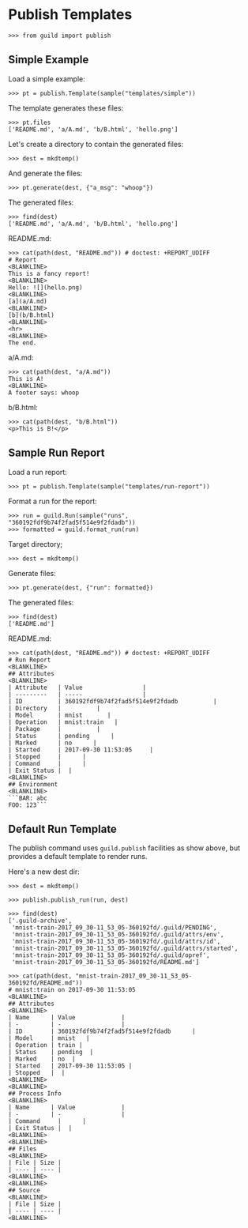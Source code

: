 # Publish Templates

    >>> from guild import publish

## Simple Example

Load a simple example:

    >>> pt = publish.Template(sample("templates/simple"))

The template generates these files:

    >>> pt.files
    ['README.md', 'a/A.md', 'b/B.html', 'hello.png']

Let's create a directory to contain the generated files:

    >>> dest = mkdtemp()

And generate the files:

    >>> pt.generate(dest, {"a_msg": "whoop"})

The generated files:

    >>> find(dest)
    ['README.md', 'a/A.md', 'b/B.html', 'hello.png']

README.md:

    >>> cat(path(dest, "README.md")) # doctest: +REPORT_UDIFF
    # Report
    <BLANKLINE>
    This is a fancy report!
    <BLANKLINE>
    Hello: ![](hello.png)
    <BLANKLINE>
    [a](a/A.md)
    <BLANKLINE>
    [b](b/B.html)
    <BLANKLINE>
    <hr>
    <BLANKLINE>
    The end.

a/A.md:

    >>> cat(path(dest, "a/A.md"))
    This is A!
    <BLANKLINE>
    A footer says: whoop

b/B.html:

    >>> cat(path(dest, "b/B.html"))
    <p>This is B!</p>

## Sample Run Report

Load a run report:

    >>> pt = publish.Template(sample("templates/run-report"))

Format a run for the report:

    >>> run = guild.Run(sample("runs", "360192fdf9b74f2fad5f514e9f2fdadb"))
    >>> formatted = guild.format_run(run)

Target directory;

    >>> dest = mkdtemp()

Generate files:

    >>> pt.generate(dest, {"run": formatted})

The generated files:

    >>> find(dest)
    ['README.md']

README.md:

    >>> cat(path(dest, "README.md")) # doctest: +REPORT_UDIFF
    # Run Report
    <BLANKLINE>
    ## Attributes
    <BLANKLINE>
    | Attribute   | Value                 |
    | ---------   | -----                 |
    | ID          | 360192fdf9b74f2fad5f514e9f2fdadb          |
    | Directory   |          |
    | Model       | mnist       |
    | Operation   | mnist:train   |
    | Package     |          |
    | Status      | pending      |
    | Marked      | no      |
    | Started     | 2017-09-30 11:53:05     |
    | Stopped     |      |
    | Command     |      |
    | Exit Status |  |
    <BLANKLINE>
    ## Environment
    <BLANKLINE>
    ```BAR: abc
    FOO: 123```

## Default Run Template

The publish command uses `guild.publish` facilities as show above, but
provides a default template to render runs.

Here's a new dest dir:

    >>> dest = mkdtemp()

    >>> publish.publish_run(run, dest)

    >>> find(dest)
    ['.guild-archive',
     'mnist-train-2017_09_30-11_53_05-360192fd/.guild/PENDING',
     'mnist-train-2017_09_30-11_53_05-360192fd/.guild/attrs/env',
     'mnist-train-2017_09_30-11_53_05-360192fd/.guild/attrs/id',
     'mnist-train-2017_09_30-11_53_05-360192fd/.guild/attrs/started',
     'mnist-train-2017_09_30-11_53_05-360192fd/.guild/opref',
     'mnist-train-2017_09_30-11_53_05-360192fd/README.md']

    >>> cat(path(dest, "mnist-train-2017_09_30-11_53_05-360192fd/README.md"))
    # mnist:train on 2017-09-30 11:53:05
    <BLANKLINE>
    ## Attributes
    <BLANKLINE>
    | Name      | Value             |
    | -         | -                 |
    | ID        | 360192fdf9b74f2fad5f514e9f2fdadb      |
    | Model     | mnist   |
    | Operation | train |
    | Status    | pending  |
    | Marked    | no  |
    | Started   | 2017-09-30 11:53:05 |
    | Stopped   |  |
    <BLANKLINE>
    <BLANKLINE>
    ## Process Info
    <BLANKLINE>
    | Name      | Value             |
    | -         | -                 |
    | Command     |      |
    | Exit Status |  |
    <BLANKLINE>
    <BLANKLINE>
    ## Files
    <BLANKLINE>
    | File | Size |
    | ---- | ---- |
    <BLANKLINE>
    <BLANKLINE>
    ## Source
    <BLANKLINE>
    | File | Size |
    | ---- | ---- |
    <BLANKLINE>

